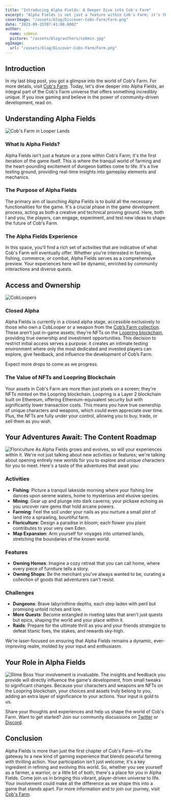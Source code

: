 ```yaml
---
title: "Introducing Alpha Fields: A Deeper Dive into Cob's Farm"
excerpt: "Alpha Fields is not just a feature within Cob's Farm; it's the game's foundational layer where the peaceful world of farming intersects with adrenaline-packed dungeon battles. Your involvement as players is invaluable, directly influencing the game's future through your feedback and choices. Join us on this exciting journey as we shape Cob's Farm into a dynamic, community-driven experience..."
coverImage: "/assets/blog/Discover-Cobs-Farm/Farm.png"
date: "2023-09-25T07:41:00.000Z"
author:
  name: cobmin
  picture: "/assets/blog/authors/cobmin.jpg"
ogImage:
  url: "/assets/blog/Discover-Cobs-Farm/Farm.png"
---
```


## Introduction
In my last blog post, you got a glimpse into the world of Cob's Farm. For more details, visit [Cob's Farm](https://cobsfarm.com). Today, let's dive deeper into Alpha Fields, an integral part of the Cob's Farm universe that offers something incredibly unique. If you love gaming and believe in the power of community-driven development, read on.
## Understanding Alpha Fields
![Cob's Farm in Looper Lands](/assets/blog/Discover-Cobs-Farm/Entrance.jpeg)
### What Is Alpha Fields?
Alpha Fields isn't just a feature or a zone within Cob's Farm; it's the first iteration of the game itself. This is where the tranquil world of farming and the heart-pounding excitement of dungeon battles come to life. It's a live testing ground, providing real-time insights into gameplay elements and mechanics.

### The Purpose of Alpha Fields
The primary aim of launching Alpha Fields is to build all the necessary functionalities for the game. It's a crucial phase in the game development process, acting as both a creative and technical proving ground. Here, both I and you, the players, can engage, experiment, and test new ideas to shape the future of Cob's Farm.

### The Alpha Fields Experience
In this space, you'll find a rich set of activities that are indicative of what Cob's Farm will eventually offer. Whether you're interested in farming, fishing, commerce, or combat, Alpha Fields serves as a comprehensive preview. Your experiences here will be dynamic, enriched by community interactions and diverse quests.

## Access and Ownership
![CobLoopers](/assets/blog/Introducing-Alpha-Fields/AlphaLoopersDisplay.png)
### Closed Alpha
Alpha Fields is currently in a closed alpha stage, accessible exclusively to those who own a CobLooper or a weapon from the [Cob’s Farm collection](https://loopexchange.art/collection/cobsfarm). These aren't just in-game assets; they're NFTs on the [Loopring blockchain](https://loopring.io/#/), providing true ownership and investment opportunities. This decision to restrict initial access serves a purpose: it creates an intimate testing environment where only the most dedicated and invested players can explore, give feedback, and influence the development of Cob’s Farm.

Expect more drops to come as we progress.

### The Value of NFTs and Loopring Blockchain
Your assets in Cob's Farm are more than just pixels on a screen; they're NFTs minted on the Loopring blockchain. Loopring is a Layer 2 blockchain built on Ethereum, offering Ethereum-equivalent security but with significantly lower transaction costs. This means you have true ownership of unique characters and weapons, which could even appreciate over time. Plus, the NFTs are fully under your control, allowing you to buy, trade, or sell them as you wish.
## Your Adventures Await: The Content Roadmap
![Floriculture](/assets/blog/Introducing-Alpha-Fields/Floral.png)
As Alpha Fields grows and evolves, so will your experiences within it. We're not just talking about new activities or features; we're talking about opening entirely new worlds for you to explore and unique characters for you to meet. Here's a taste of the adventures that await you:
### Activities
- **Fishing**: Picture a tranquil lakeside morning where your fishing line dances upon serene waters, home to mysterious and elusive species.
- **Mining**: Gear up and plunge into dark caverns; your pickaxe echoing as you uncover rare gems that hold arcane powers.
- **Farming**: Feel the soil under your nails as you nurture a small plot of land into a sprawling, bountiful farm.
- **Floriculture**: Design a paradise in bloom; each flower you plant contributes to your very own Eden.
- **Map Expansion**: Arm yourself for voyages into untamed lands, stretching the boundaries of the known world.
### Features
- **Owning Homes**: Imagine a cozy retreat that you can call home, where every piece of furniture tells a story.
- **Owning Shops**: Be the merchant you've always wanted to be, curating a collection of goods that adventurers can't resist.
### Challenges
- **Dungeons**: Brave labyrinthine depths, each step laden with peril but promising untold riches and lore.
- **More Quests**: Become entangled in riveting tales that aren't just quests but epics, shaping the world and your place within it.
- **Raids**: Prepare for the ultimate thrill as you and your friends strategize to defeat titanic foes, the stakes, and rewards sky-high.


We're laser-focused on ensuring that Alpha Fields remains a dynamic, ever-improving realm, molded by your input and enthusiasm.
## Your Role in Alpha Fields
![Slime Boss](/assets/blog/Introducing-Alpha-Fields/SlimeBoss.png)
Your involvement is invaluable. The insights and feedback you provide will directly influence the game's development, from small tweaks to significant changes. Because your characters and weapons are NFTs on the Loopring blockchain, your choices and assets truly belong to you, adding an extra layer of significance to your actions. Your input is gold to us. 

Share your thoughts and experiences and help us shape the world of Cob's Farm. Want to get started? Join our community discussions on [Twitter](https://twitter.com/CobsFarm) or [Discord](https://discord.gg/BAGXJZVH4Y).
## Conclusion
Alpha Fields is more than just the first chapter of Cob's Farm—it's the gateway to a new kind of gaming experience that blends peaceful farming with thrilling action. Your participation isn't just welcome; it's a key ingredient in refining and evolving this world. So, whether you see yourself as a farmer, a warrior, or a little bit of both, there's a place for you in Alpha Fields. Come join us in bringing this vibrant, player-driven universe to life. Your involvement could make all the difference as we shape this into a game that stands apart. For more information and to join our journey, visit [Cob's Farm](https://cobsfarm.com).

